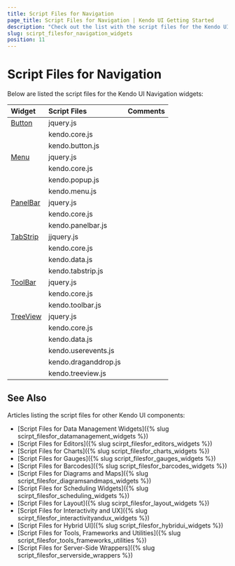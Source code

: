 ```yaml
---
title: Script Files for Navigation
page_title: Script Files for Navigation | Kendo UI Getting Started
description: "Check out the list with the script files for the Kendo UI Navigation widgets."
slug: scirpt_filesfor_navigation_widgets
position: 11
---
```


# Script Files for Navigation

Below are listed the script files for the Kendo UI Navigation widgets:

| Widget				| Script Files								| Comments					|
| :---					| :---										| :---						|
| [Button](http://demos.telerik.com/kendo-ui/button/index)| jquery.js|							|
| 						| kendo.core.js								| 							|
| 						| kendo.button.js							| 							|
| [Menu](http://demos.telerik.com/kendo-ui/menu/index)| jquery.js|	 							|
| 						| kendo.core.js								| 							|
| 						| kendo.popup.js							| 							|
| 						| kendo.menu.js								| 							|
| [PanelBar](http://demos.telerik.com/kendo-ui/panelbar/index)| jquery.js| 						|
| 						| kendo.core.js								| 							|
| 						| kendo.panelbar.js							| 							|
| [TabStrip](http://demos.telerik.com/kendo-ui/tabstrip/index)| jjquery.js|						|
| 						| kendo.core.js								| 							|
| 						| kendo.data.js								| 							|
| 						| kendo.tabstrip.js							| 							|
| [ToolBar](http://demos.telerik.com/kendo-ui/toolbar/index)| jquery.js|						|
| 						| kendo.core.js								| 							|
| 						| kendo.toolbar.js							| 							|
| [TreeView](http://demos.telerik.com/kendo-ui/treeview/index)| jquery.js|						|
| 						| kendo.core.js								| 							|
| 						| kendo.data.js								| 							|
| 				 		| kendo.userevents.js						| 							|
| 						| kendo.draganddrop.js						| 							|
| 						| kendo.treeview.js							| 							|

## See Also

Articles listing the script files for other Kendo UI components:

+ [Script Files for Data Management Widgets]({% slug scirpt_filesfor_datamanagement_widgets %})  
+ [Script Files for Editors]({% slug scirpt_filesfor_editors_widgets %})
+ [Script Files for Charts]({% slug script_filesfor_charts_widgets %})
+ [Script Files for Gauges]({% slug script_filesfor_gauges_widgets %})
+ [Script Files for Barcodes]({% slug script_filesfor_barcodes_widgets %})
+ [Script Files for Diagrams and Maps]({% slug script_filesfor_diagramsandmaps_widgets %})
+ [Script Files for Scheduling Widgets]({% slug scirpt_filesfor_scheduling_widgets %})
+ [Script Files for Layout]({% slug scirpt_filesfor_layout_widgets %})
+ [Script Files for Interactivity and UX]({% slug scirpt_filesfor_interactivityandux_widgets %})
+ [Script Files for Hybrid UI]({% slug script_filesfor_hybridui_widgets %})
+ [Script Files for Tools, Frameworks and Utilities]({% slug script_filesfor_tools_frameworks_utilities %})
+ [Script Files for Server-Side Wrappers]({% slug script_filesfor_serverside_wrappers %})
